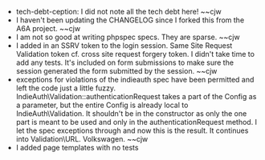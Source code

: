 * tech-debt-ception: I did not note all the tech debt here! ~~cjw
* I haven't been updating the CHANGELOG since I forked this from the A6A project. ~~cjw
* I am not so good at writing phpspec specs. They are sparse. ~~cjw
* I added in an SSRV token to the login session. Same Site Request Validation token cf. cross site request forgery token. I didn't take time to add any tests. It's included on form submissions to make sure the session generated the form submitted by the session. ~~cjw
* exceptions for violations of the indieauth spec have been permitted and left the code just a little fuzzy. IndieAuth\Validation::authenticationRequest takes a part of the Config as a parameter, but the entire Config is already local to IndieAuth\Validation. It shouldn't be in the constructor as only the one part is meant to be used and only in the authenticationRequest method. I let the spec exceptions through and now this is the result. It continues into Validation\URL. Volkswagen. ~~cjw
* I added page templates with no tests